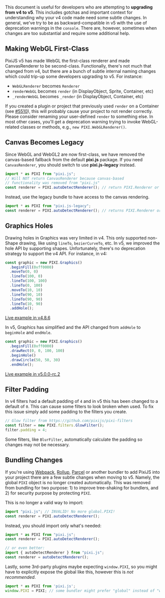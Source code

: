 This document is useful for developers who are attempting to **upgrading from v4 to v5**. This includes gotchas and important context for understanding why your v4 code made need some subtle changes. In general, we've try to be as backward-compatible in v5 with the use of deprecation warnings in the `console`. There are, however, sometimes when changes are too substantial and require some additional help.

## Making WebGL First-Class

PixiJS v5 has made WebGL the first-class renderer and made CanvasRenderer to be second-class. Functionally, there's not much that changed from v4, but there are a bunch of subtle internal naming changes which could trip-up some developers upgrading to v5. For instance:

* `WebGLRenderer` becomes `Renderer`
* `renderWebGL` becomes `render` (in DisplayObject, Sprite, Container, etc)
* `_renderWebGL` becomes `_render` (in DisplayObject, Container, etc)

If you created a plugin or project that previously used `render` on a Container (see [#5510](https://github.com/pixijs/pixi.js/issues/5510)), this will probably cause your project to not render correctly. Please consider renaming your user-defined `render` to something else. In most other cases, you'll get a deprecation warning trying to invoke WebGL-related classes or methods, e.g., `new PIXI.WebGLRenderer()`.

## Canvas Becomes Legacy

Since WebGL and WebGL2 are now first-class, we have removed the canvas-based fallback from the default **pixi.js** package. If you need `CanvasRenderer`, you should switch to use **pixi.js-legacy** instead.

```js
import * as PIXI from "pixi.js";
// Will NOT return CanvasRenderer because canvas-based
// functionality was removed from "pixi.js"
const renderer = PIXI.autoDetectRenderer(); // return PIXI.Renderer or throws error
```

Instead, use the legacy bundle to have access to the canvas rendering.

```js
import * as PIXI from "pixi.js-legacy";
const renderer = PIXI.autoDetectRenderer(); // returns PIXI.Renderer or PIXI.CanvasRenderer
```

## Graphics Holes

Drawing holes in Graphics was very limited in v4. This only supported non-Shape drawing, like using `lineTo`, `bezierCurveTo`, etc. In v5, we improved the hole API by supporting shapes. Unfortunately, there's no deprecation strategy to support the v4 API. For instance, in v4:

```js
const graphic = new PIXI.Graphics()
  .beginFill(0xff0000)
  .moveTo(0, 0)
  .lineTo(100, 0)
  .lineTo(100, 100)
  .lineTo(0, 100)
  .moveTo(10, 10)
  .lineTo(90, 10)
  .lineTo(90, 90)
  .lineTo(10, 90)
  .addHole();
```
[Live example in v4.8.6](https://pixiplayground.com/#/edit/i8LAwMn4s1oFkx2_fPt3F)

In v5, Graphics has simplified and the API changed from `addHole` to `beginHole` and `endHole`. 

```js
const graphic = new PIXI.Graphics()
  .beginFill(0xff0000)
  .drawRect(0, 0, 100, 100)
  .beginHole()
  .drawCircle(50, 50, 30)
  .endHole();
```
[Live example in v5.0.0-rc.2](https://pixiplayground.com/#/edit/TOj~yOoDPXJ2IuULzdnq8)


## Filter Padding

In v4 filters had a default padding of `4` and in v5 this has been changed to a default of `0`. This can cause some filters to look broken when used. To fix this issue simply add some padding to the filters you create. 

```js
// Glow filter from https://github.com/pixijs/pixi-filters
const filter = new PIXI.filters.GlowFilter(); 
filter.padding = 4;
```

Some filters, like `BlurFilter`, automatically calculate the padding so changes may not be necessary.

## Bundling Changes

If you're using [Webpack](https://webpack.js.org/), [Rollup](https://rollupjs.org/), [Parcel](https://parceljs.org) or another bundler to add PixiJS into your project there are a few subtle changes when moving to v5. Namely, the global `PIXI` object is no longer created automatically. This was removed from bundling for two purpose: 1) to improve tree-shaking for bundlers, and 2) for security purpose by protecting `PIXI`.

This is no longer a valid way to import:

```js
import "pixi.js"; // INVALID! No more global.PIXI!
const renderer = PIXI.autoDetectRenderer();
```

Instead, you should import only what's needed:

```js
import * as PIXI from "pixi.js";
const renderer = PIXI.autoDetectRenderer();

// or even better:
import { autoDetectRenderer } from "pixi.js";
const renderer = autoDetectRenderer();
```

Lastly, some 3rd-party plugins maybe expecting `window.PIXI`, so you might have to explicitly expose the global like this, however this is _not recommended_.

```js
import * as PIXI from 'pixi.js';
window.PIXI = PIXI; // some bundler might prefer "global" instead of "window"
```